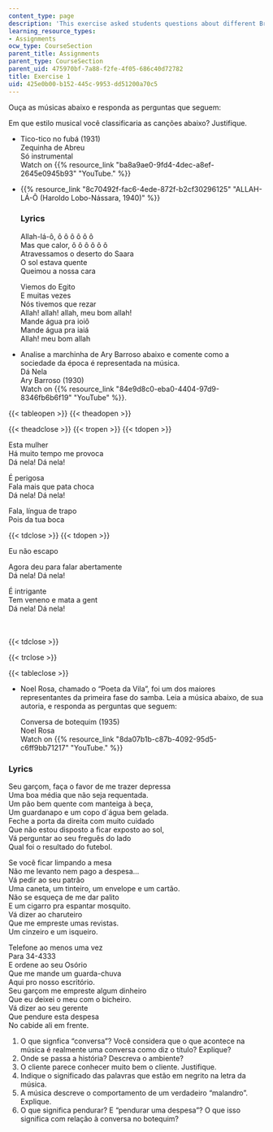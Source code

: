 ```yaml
---
content_type: page
description: 'This exercise asked students questions about different Brazilian songs. '
learning_resource_types:
- Assignments
ocw_type: CourseSection
parent_title: Assignments
parent_type: CourseSection
parent_uid: 475970bf-7a88-f2fe-4f05-686c40d72782
title: Exercise 1
uid: 425e0b00-b152-445c-9953-dd51200a70c5
---
```


Ouça as músicas abaixo e responda as perguntas que seguem:

Em que estilo musical você classificaria as canções abaixo? Justifique.

*   Tico-tico no fubá (1931)  
    Zequinha de Abreu  
    Só instrumental  
    Watch on {{% resource_link "ba8a9ae0-9fd4-4dec-a8ef-2645e0945b93" "YouTube." %}}
    
*   {{% resource_link "8c70492f-fac6-4ede-872f-b2cf30296125" "ALLAH-LÁ-Ô (Haroldo Lobo-Nássara, 1940)" %}}
    
    ### Lyrics
    
    Allah-lá-ô, ô ô ô ô ô ô  
    Mas que calor, ô ô ô ô ô ô  
    Atravessamos o deserto do Saara  
    O sol estava quente  
    Queimou a nossa cara
    
    Viemos do Egito  
    E muitas vezes  
    Nós tivemos que rezar  
    Allah! allah! allah, meu bom allah!  
    Mande água pra ioiô  
    Mande água pra iaiá  
    Allah! meu bom allah

*   Analise a marchinha de Ary Barroso abaixo e comente como a sociedade da época é representada na música.  
    Dá Nela  
    Ary Barroso (1930)  
    Watch on {{% resource_link "84e9d8c0-eba0-4404-97d9-8346fb6b6f19" "YouTube" %}}.
    

{{< tableopen >}}
{{< theadopen >}}

{{< theadclose >}}
{{< tropen >}}
{{< tdopen >}}


Esta mulher  
Há muito tempo me provoca  
Dá nela! Dá nela!

É perigosa  
Fala mais que pata choca  
Dá nela! Dá nela!

Fala, língua de trapo  
Pois da tua boca


{{< tdclose >}}
{{< tdopen >}}


Eu não escapo

Agora deu para falar abertamente  
Dá nela! Dá nela!

É intrigante  
Tem veneno e mata a gent  
Dá nela! Dá nela!  
   
 


{{< tdclose >}}

{{< trclose >}}

{{< tableclose >}}

*   Noel Rosa, chamado o “Poeta da Vila”, foi um dos maiores representantes da primeira fase do samba. Leia a música abaixo, de sua autoria, e responda as perguntas que seguem:
    
    Conversa de botequim (1935)  
    Noel Rosa  
    Watch on {{% resource_link "8da07b1b-c87b-4092-95d5-c6ff9bb71217" "YouTube." %}}
    

### Lyrics

Seu garçom, faça o favor de me trazer depressa  
Uma boa média que não seja requentada.  
Um pão bem quente com manteiga à beça,  
Um guardanapo e um copo d´água bem gelada.  
Feche a porta da direita com muito cuidado  
Que não estou disposto a ficar exposto ao sol,  
Vá perguntar ao seu freguês do lado  
Qual foi o resultado do futebol.

Se você ficar limpando a mesa  
Não me levanto nem pago a despesa…  
Vá pedir ao seu patrão  
Uma caneta, um tinteiro, um envelope e um cartão.  
Não se esqueça de me dar palito  
E um cigarro pra espantar mosquito.  
Vá dizer ao charuteiro  
Que me empreste umas revistas.  
Um cinzeiro e um isqueiro.

Telefone ao menos uma vez  
Para 34-4333  
E ordene ao seu Osório  
Que me mande um guarda-chuva  
Aqui pro nosso escritório.  
Seu garçom me empreste algum dinheiro  
Que eu deixei o meu com o bicheiro.  
Vá dizer ao seu gerente  
Que pendure esta despesa  
No cabide ali em frente.

1.  O que signfica “conversa”? Você considera que o que acontece na música é realmente uma conversa como diz o título? Explique?
2.  Onde se passa a história? Descreva o ambiente?
3.  O cliente parece conhecer muito bem o cliente. Justifique.
4.  Indique o significado das palavras que estão em negrito na letra da música.
5.  A música descreve o comportamento de um verdadeiro “malandro”. Explique.
6.  O que significa pendurar? E “pendurar uma despesa”? O que isso significa com relação à conversa no botequim?
